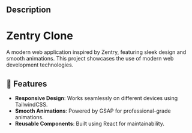 ## Description  
# Zentry Clone

A modern web application inspired by Zentry, featuring sleek design and smooth animations. This project showcases the use of modern web development technologies.

## 🚀 Features
- **Responsive Design**: Works seamlessly on different devices using TailwindCSS.
- **Smooth Animations**: Powered by GSAP for professional-grade animations.
- **Reusable Components**: Built using React for maintainability.
